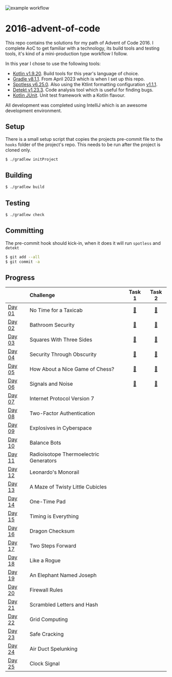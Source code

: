 ![example workflow](https://github.com/andrewfitzy/2016-advent-of-code/actions/workflows/build_and_test.yml/badge.svg)
# 2016-advent-of-code

This repo contains the solutions for my path of Advent of Code 2016. I complete AoC to get familiar with a technology, its build tools and testing tools, it's kind of a mini-production type workflow I follow.

In this year I chose to use the following tools:
- [Kotlin v1.9.20](https://kotlinlang.org/docs/whatsnew1920.html). Build tools for this year's language of choice.
- [Gradle v8.1.1](https://docs.gradle.org/8.1.1/release-notes.html). From April 2023 which is when I set up this repo.
- [Spotless v6.25.0](https://github.com/diffplug/spotless/releases/tag/gradle%2F6.25.0). Also using the Ktlint formatting configuration [v1.1.1](https://github.com/pinterest/ktlint/releases/tag/1.1.1).
- [Detekt v1.23.3](). Code analysis tool which is useful for finding bugs.
- [Kotlin JUnit](https://kotlinlang.org/api/latest/kotlin.test/). Unit test framework with a Kotlin flavour.

All development was completed using IntelliJ which is an awesome development environment.

## Setup
There is a small setup script that copies the projects pre-commit file to the `hooks` folder of the project's repo. This needs to be run after the project is cloned only. 
```bash
$ ./gradlew initProject  
```

## Building
```bash
$ ./gradlew build  
```

## Testing
```bash
$ ./gradlew check  
```

## Committing
The pre-commit hook should kick-in, when it does it will run `spotless` and `detekt`
```bash
$ git add --all
$ git commit -a
```

## Progress
|                                                | Challenge                              |                                                            Task 1                                                            |                                                            Task 2                                                            |
|:-----------------------------------------------|:---------------------------------------|:----------------------------------------------------------------------------------------------------------------------------:|:----------------------------------------------------------------------------------------------------------------------------:|
| [Day 01](https://adventofcode.com/2016/day/1)  | No Time for a Taxicab                  | [🌟](https://github.com/andrewfitzy/2016-advent-of-code/blob/main/app/src/main/kotlin/io/github/andrewfitzy/day01/Task01.kt) | [🌟](https://github.com/andrewfitzy/2016-advent-of-code/blob/main/app/src/main/kotlin/io/github/andrewfitzy/day01/Task02.kt) |
| [Day 02](https://adventofcode.com/2016/day/2)  | Bathroom Security                      | [🌟](https://github.com/andrewfitzy/2016-advent-of-code/blob/main/app/src/main/kotlin/io/github/andrewfitzy/day02/Task01.kt) | [🌟](https://github.com/andrewfitzy/2016-advent-of-code/blob/main/app/src/main/kotlin/io/github/andrewfitzy/day02/Task02.kt) |
| [Day 03](https://adventofcode.com/2016/day/3)  | Squares With Three Sides               | [🌟](https://github.com/andrewfitzy/2016-advent-of-code/blob/main/app/src/main/kotlin/io/github/andrewfitzy/day03/Task01.kt) | [🌟](https://github.com/andrewfitzy/2016-advent-of-code/blob/main/app/src/main/kotlin/io/github/andrewfitzy/day03/Task02.kt) |
| [Day 04](https://adventofcode.com/2016/day/4)  | Security Through Obscurity             | [🌟](https://github.com/andrewfitzy/2016-advent-of-code/blob/main/app/src/main/kotlin/io/github/andrewfitzy/day04/Task01.kt) | [🌟](https://github.com/andrewfitzy/2016-advent-of-code/blob/main/app/src/main/kotlin/io/github/andrewfitzy/day04/Task02.kt) |
| [Day 05](https://adventofcode.com/2016/day/5)  | How About a Nice Game of Chess?        | [🌟](https://github.com/andrewfitzy/2016-advent-of-code/blob/main/app/src/main/kotlin/io/github/andrewfitzy/day05/Task01.kt) | [🌟](https://github.com/andrewfitzy/2016-advent-of-code/blob/main/app/src/main/kotlin/io/github/andrewfitzy/day05/Task02.kt) |
| [Day 06](https://adventofcode.com/2016/day/6)  | Signals and Noise                      | [🌟](https://github.com/andrewfitzy/2016-advent-of-code/blob/main/app/src/main/kotlin/io/github/andrewfitzy/day06/Task01.kt) | [🌟](https://github.com/andrewfitzy/2016-advent-of-code/blob/main/app/src/main/kotlin/io/github/andrewfitzy/day06/Task02.kt) |
| [Day 07](https://adventofcode.com/2016/day/7)  | Internet Protocol Version 7            |                                                                                                                              ||
| [Day 08](https://adventofcode.com/2016/day/8)  | Two-Factor Authentication              |                                                                                                                              ||
| [Day 09](https://adventofcode.com/2016/day/9)  | Explosives in Cyberspace               |                                                                                                                              ||
| [Day 10](https://adventofcode.com/2016/day/10) | Balance Bots                           |                                                                                                                              ||
| [Day 11](https://adventofcode.com/2016/day/11) | Radioisotope Thermoelectric Generators |                                                                                                                              ||
| [Day 12](https://adventofcode.com/2016/day/12) | Leonardo's Monorail                    |                                                                                                                              ||
| [Day 13](https://adventofcode.com/2016/day/13) | A Maze of Twisty Little Cubicles       |                                                                                                                              ||
| [Day 14](https://adventofcode.com/2016/day/14) | One-Time Pad                           |                                                                                                                              ||
| [Day 15](https://adventofcode.com/2016/day/15) | Timing is Everything                   |                                                                                                                              ||
| [Day 16](https://adventofcode.com/2016/day/16) | Dragon Checksum                        |                                                                                                                              ||
| [Day 17](https://adventofcode.com/2016/day/17) | Two Steps Forward                      |                                                                                                                              ||
| [Day 18](https://adventofcode.com/2016/day/18) | Like a Rogue                           |                                                                                                                              ||
| [Day 19](https://adventofcode.com/2016/day/19) | An Elephant Named Joseph               |                                                                                                                              ||
| [Day 20](https://adventofcode.com/2016/day/20) | Firewall Rules                         |                                                                                                                              ||
| [Day 21](https://adventofcode.com/2016/day/21) | Scrambled Letters and Hash             |                                                                                                                              ||
| [Day 22](https://adventofcode.com/2016/day/22) | Grid Computing                         |                                                                                                                              ||
| [Day 23](https://adventofcode.com/2016/day/23) | Safe Cracking                          |                                                                                                                              ||
| [Day 24](https://adventofcode.com/2016/day/24) | Air Duct Spelunking                    |                                                                                                                              ||
| [Day 25](https://adventofcode.com/2016/day/25) | Clock Signal                           |                                                                                                                              ||